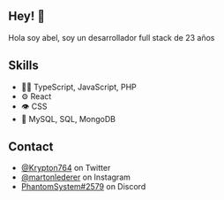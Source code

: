 
## Hey! 👋
Hola soy abel, soy un desarrollador full stack de 23 años


## Skills
- 👨‍💻 TypeScript, JavaScript, PHP
- ⚙️ React
- 👁️ CSS
- 💽 MySQL, SQL, MongoDB

## Contact
- [@Krypton764](https://twitter.com/@Krypton764) on Twitter
- [@martonlederer](https://twitter.com/instagram) on Instagram
- [PhantomSystem#2579](./) on Discord
